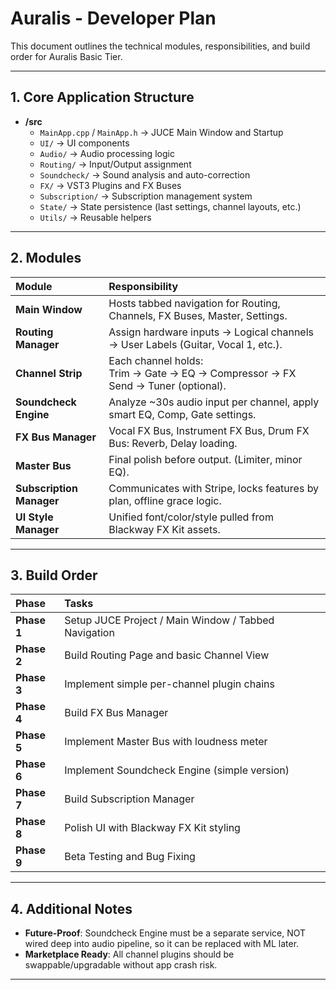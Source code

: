 # Auralis - Developer Plan

This document outlines the technical modules, responsibilities, and build order for Auralis Basic Tier.

---

## 1. Core Application Structure

- **/src**
  - `MainApp.cpp` / `MainApp.h` → JUCE Main Window and Startup
  - `UI/` → UI components
  - `Audio/` → Audio processing logic
  - `Routing/` → Input/Output assignment
  - `Soundcheck/` → Sound analysis and auto-correction
  - `FX/` → VST3 Plugins and FX Buses
  - `Subscription/` → Subscription management system
  - `State/` → State persistence (last settings, channel layouts, etc.)
  - `Utils/` → Reusable helpers

---

## 2. Modules

| Module | Responsibility |
|:--|:--|
| **Main Window** | Hosts tabbed navigation for Routing, Channels, FX Buses, Master, Settings. |
| **Routing Manager** | Assign hardware inputs -> Logical channels -> User Labels (Guitar, Vocal 1, etc.). |
| **Channel Strip** | Each channel holds:<br>Trim -> Gate -> EQ -> Compressor -> FX Send -> Tuner (optional). |
| **Soundcheck Engine** | Analyze ~30s audio input per channel, apply smart EQ, Comp, Gate settings. |
| **FX Bus Manager** | Vocal FX Bus, Instrument FX Bus, Drum FX Bus: Reverb, Delay loading. |
| **Master Bus** | Final polish before output. (Limiter, minor EQ). |
| **Subscription Manager** | Communicates with Stripe, locks features by plan, offline grace logic. |
| **UI Style Manager** | Unified font/color/style pulled from Blackway FX Kit assets. |

---

## 3. Build Order

| Phase | Tasks |
|:--|:--|
| **Phase 1** | Setup JUCE Project / Main Window / Tabbed Navigation |
| **Phase 2** | Build Routing Page and basic Channel View |
| **Phase 3** | Implement simple per-channel plugin chains |
| **Phase 4** | Build FX Bus Manager |
| **Phase 5** | Implement Master Bus with loudness meter |
| **Phase 6** | Implement Soundcheck Engine (simple version) |
| **Phase 7** | Build Subscription Manager |
| **Phase 8** | Polish UI with Blackway FX Kit styling |
| **Phase 9** | Beta Testing and Bug Fixing |

---

## 4. Additional Notes
- **Future-Proof**: Soundcheck Engine must be a separate service, NOT wired deep into audio pipeline, so it can be replaced with ML later.
- **Marketplace Ready**: All channel plugins should be swappable/upgradable without app crash risk.

---
